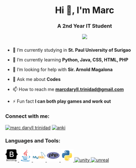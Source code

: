 <h1 align="center">Hi 👋, I'm Marc</h1>
<h3 align="center">A 2nd Year IT Student</h3>
<div align="center">
  <img height="280" src="https://i.pinimg.com/originals/46/61/d1/4661d11dc65132687316ecbf7d77b4bd.gif"  />
</div>

###

- 🔭 I’m currently studying in **St. Paul University of Surigao**

- 🌱 I’m currently learning **Python, Java, CSS, HTML, PHP**

- 🤝 I’m looking for help with **Sir. Arnold Magalona**

- 💬 Ask me about **Codes**

- 📫 How to reach me **marcdaryll.trinidad@gmail.com**

- ⚡ Fun fact **I can both play games and work out**

<h3 align="left">Connect with me:</h3>
<p align="left">
<a href="https://fb.com/marc daryll trinidad" target="blank"><img align="center" src="https://raw.githubusercontent.com/rahuldkjain/github-profile-readme-generator/master/src/images/icons/Social/facebook.svg" alt="marc daryll trinidad" height="30" width="40" /></a>
<a href="https://www.youtube.com/c/anki" target="blank"><img align="center" src="https://raw.githubusercontent.com/rahuldkjain/github-profile-readme-generator/master/src/images/icons/Social/youtube.svg" alt="anki" height="30" width="40" /></a>
</p>

<h3 align="left">Languages and Tools:</h3>
<p align="left"> <a href="https://getbootstrap.com" target="_blank" rel="noreferrer"> <img src="https://raw.githubusercontent.com/devicons/devicon/master/icons/bootstrap/bootstrap-plain-wordmark.svg" alt="bootstrap" width="40" height="40"/> </a> <a href="https://www.java.com" target="_blank" rel="noreferrer"> <img src="https://raw.githubusercontent.com/devicons/devicon/master/icons/java/java-original.svg" alt="java" width="40" height="40"/> </a> <a href="https://www.mysql.com/" target="_blank" rel="noreferrer"> <img src="https://raw.githubusercontent.com/devicons/devicon/master/icons/mysql/mysql-original-wordmark.svg" alt="mysql" width="40" height="40"/> </a> <a href="https://www.php.net" target="_blank" rel="noreferrer"> <img src="https://raw.githubusercontent.com/devicons/devicon/master/icons/php/php-original.svg" alt="php" width="40" height="40"/> </a> <a href="https://www.python.org" target="_blank" rel="noreferrer"> <img src="https://raw.githubusercontent.com/devicons/devicon/master/icons/python/python-original.svg" alt="python" width="40" height="40"/> </a> <a href="https://unity.com/" target="_blank" rel="noreferrer"> <img src="https://www.vectorlogo.zone/logos/unity3d/unity3d-icon.svg" alt="unity" width="40" height="40"/> </a> <a href="https://unrealengine.com/" target="_blank" rel="noreferrer"> <img src="https://raw.githubusercontent.com/kenangundogan/fontisto/036b7eca71aab1bef8e6a0518f7329f13ed62f6b/icons/svg/brand/unreal-engine.svg" alt="unreal" width="40" height="40"/> </a> </p>
